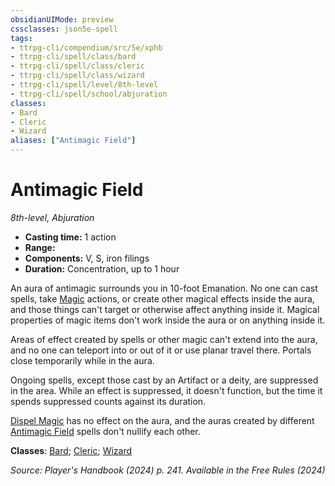 ```yaml
---
obsidianUIMode: preview
cssclasses: json5e-spell
tags:
- ttrpg-cli/compendium/src/5e/xphb
- ttrpg-cli/spell/class/bard
- ttrpg-cli/spell/class/cleric
- ttrpg-cli/spell/class/wizard
- ttrpg-cli/spell/level/8th-level
- ttrpg-cli/spell/school/abjuration
classes:
- Bard
- Cleric
- Wizard
aliases: ["Antimagic Field"]
---
```

# Antimagic Field
*8th-level, Abjuration*  


- **Casting time:** 1 action
- **Range:** 
- **Components:** V, S, iron filings
- **Duration:** Concentration, up to 1 hour

An aura of antimagic surrounds you in 10-foot Emanation. No one can cast spells, take [Magic](3-Mechanics/CLI/rules/actions.md#Magic) actions, or create other magical effects inside the aura, and those things can't target or otherwise affect anything inside it. Magical properties of magic items don't work inside the aura or on anything inside it.

Areas of effect created by spells or other magic can't extend into the aura, and no one can teleport into or out of it or use planar travel there. Portals close temporarily while in the aura.

Ongoing spells, except those cast by an Artifact or a deity, are suppressed in the area. While an effect is suppressed, it doesn't function, but the time it spends suppressed counts against its duration.

[Dispel Magic](3-Mechanics/CLI/spells/dispel-magic-xphb.md) has no effect on the aura, and the auras created by different [Antimagic Field](3-Mechanics/CLI/spells/antimagic-field-xphb.md) spells don't nullify each other.

**Classes**: [Bard](list-spells-classes-bard); [Cleric](list-spells-classes-cleric); [Wizard](list-spells-classes-wizard)

*Source: Player's Handbook (2024) p. 241. Available in the Free Rules (2024)*